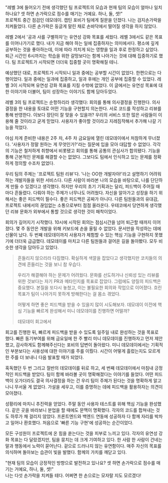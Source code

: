 "레벨 3에 들어오기 전에 생각했던 팀 프로젝트의 모습과 현재 팀의 모습이 얼마나 일치하나요? 셋 하면 손가락으로 점수를 매기는 거예요. 하나, 둘, 셋!"  
프로젝트 중간 점검인 데모데이. 캡틴 포비가 팀에게 질문을 던졌다. 나는 검지손가락을 치켜들었다. 다른 손가락은 둥글게 말린 채로 손바닥에서 떨어질 생각을 하지 않았다.

레벨 2에서 '공과 사를 구별하자'는 유연성 강화 목표를 세웠다. 레벨 3에서도 같은 목표를 이어나가기로 했다. 내가 지금 해야 하는 일에 집중하자는 의미에서다. 평소에 깊게 공부하는 것을 좋아하는데, 이에 따라 끼치게 되는 영향을 일과 후로 한정하고 싶었다. 퇴근 시간인 6시까지는 학습을 위한 갈망보다는 함께 나아가는 것에 대해 집중하기로 했다. 팀 프로젝트가 시작되면 더더욱 집중할 곳이 명확해질 테니.

예상했던 대로, 프로젝트가 시작되니 일과 중에는 공부할 시간이 없었다. 한편으로는 다행이었다. 일과 중에는 일과에 집중하고, 일과 후에는 개인 공부에 집중할 수 있었다. 레벨 3이 시작되며 유연성 강화 목표를 지킬 수밖에 없었다. 이 글에서는 유연성 목표에 대한 이야기와 더불어, 팀이 성장하는 이야기도 함께 담아두었다.

레벨 3의 팀 프로젝트는 순항하리라 생각했다: 회의를 통해 의사결정을 진행한다. 의사결정을 한 내용을 토대로 어떤 기능을 구현할지 의논한다. 서로 코드를 작성하고 리뷰를 통해 반영한다. 이보다 장단이 잘 맞을 수 있을까? 우리의 서비스 또한 많은 사람들이 이용해 줄 것이라고 굳게 믿었다. 사용자가 좋아할 것이라고 지레짐작해서 추가해 나갈 기능을 적었다.

야심 차게 준비한 내용은 2주 차, 4주 차 금요일에 열린 데모데이에서 처참하게 무너졌다. '사용자가 정말 원하는 게 무엇인가?'라는 질문에 입을 모아 대답할 수 없었다. 각각의 기능은 철저하게 취향에서 비롯됐고 회의를 통해 공통의 관심사가 합의됐다. 기능을 통해 근본적인 문제를 해결할 수는 없었다. 그보다도 팀에서 인식하고 있는 문제를 정확하게 정의할 수조차 없었다.

우리 팀의 주제는 '프로젝트 팀원 리뷰'다. '나는 OO한 개발자야!'라고 설명하기 어려워하는 개발자들을 위한 서비스다. 다른 사람이 바라본 나의 모습을 바탕으로, 나를 단단하게 만들 수 있겠다고 생각했다. 하지만 우리의 초기 기획과는 달리, 피드백이 주어질 때마다 흔들렸다. 다뤄야 하는 주제가 너무나도 어려웠다. 자신을 알아가고 성장을 하기 위해서는 좋은 피드백이 필수다. 좋은 피드백은 공짜가 아니다. 다른 팀원들과의 유대감, 프로젝트 내에서의 끊임없는 소통으로부터 점점 올라온다. 우테코에서 당연하게 생각했던 리뷰 문화가 외부에서 통할 것으로 생각한 것이 패착이었다.

회의가 길어지기 시작했다. 10시에 시작된 회의는 점심시간을 넘어 퇴근할 때까지 이어졌다. 몇 주 동안은 개발을 위해 키보드에 손을 올릴 수 없었다. 문서만을 작성하는 데에 신물이 났다. 두 번째 데모데이까지 사용자가 체험할 수 있는 핵심 기능을 구현하지 못했기에 더더욱 급급했다. 데모데이를 마치고 다른 팀원들과 걸어온 길을 돌아봤다. 모두 비슷한 생각을 담아두고 있었다.

> 흔들리지 않으리라 다짐했다. 확실하게 색깔을 잡았다고 생각했지만 코치들의 의견에 흔들리는 것을 보니 참 우습다.
>
> 우리가 해결해야 하는 문제가 어려웠다. 문화를 선도하거나 신뢰성 있는 리뷰를 위한 것보다는 자기 PR과 메타인지를 목표로 잡았다. 그럼에도 양질의 피드백은 중요했다. 본질을 또다시 놓쳤고, 이는 불필요한 회의와 작업으로 이어졌다. 흐린 목표가 팀이 나아가지 못하게 방해한다는 걸 몸소 겪었다.  
> 
> 어떻게 하면 좋은 피드백을 받을 수 있을지 많이 시도해보자. 데모데이 이전에 핵심 기능을 빠르게 완성해서 미니 데모데이를 진행하면 어떨까?
>
> 데모데이 회고에서

회고를 진행한 뒤, 빠르게 피드백을 받을 수 있도록 일주일 내로 완성하는 것을 목표로 했다. 빠른 동기부여를 위해 금요일에 한 주 빨리 미니 데모데이를 진행하자고 먼저 제안했고, 감사하게도 함께해주신다는 포비의 답변이 돌아왔다. 미니 데모데이에서는 기획적인 부분보다는 사용성에 대한 이야기를 주를 이뤘다. 시간이 어떻게 흘렀는지도 모르게 한 주를 더 보내니 다음 발표할 때가 되었다.

혹독했던 두 번 그리고 절반의 데모데이를 뒤로 하고, 세 번째 데모데이에서 마침내 긍정적인 피드백을 받았다. 팀이 함께 바라볼 곳이 명확해졌다는 이야기를 들었다. 어떤 피드백이 오가더라도 결국 의사결정을 하는 건 우리 팀이 주체가 된다는 것을 명확하게 알고 나니 무서울 게 없었다. 가설을 세우고, 이를 증명하는 데에 피드백을 활용하자는 의견이 모아졌다.

성황리에 마치니 추진력을 얻었다. 주말 동안 사용자 테스트를 위해 핵심 기능을 완성했다. 같은 곳을 바라보니 분업을 할 때에도 문맥이 명확했다. 각자의 코드를 합쳐내는 것도 하루가 채 걸리지 않았다. 프론트엔드와 백엔드 연동에 성공하자 다 함께 자리를 박차고 일어나 환호했다. 처음으로 '빠른 기능 구현'에 성공하는 순간이었다.

모든 구성원이 프로젝트에 온 힘을 쏟는다는 것을 피부로 느끼고 있다. 각자의 유연성 강화 목표는 다 달랐겠지만, 팀을 뭉치는 데 크게 기여하고 있다. 한 사람 한 사람이 건네는 말과 행동에서 노력이 묻어난다. 겉으로 드러나지 않는 유연함이다. 매주 자신의 목표를 의식하며 돌아보는 습관이 빛을 발했다. 함께의 가치를 깨닫고 있다.

"현재 팀의 모습이 긍정적인 방향으로 발전하고 있나요? 셋 하면 손가락으로 점수를 매기는 거예요, 하나, 둘, 셋!"  
나는 다섯 손가락을 치켜들 테다. 어쩌면 한 손으로는 모자랄 지도 모르겠다!
